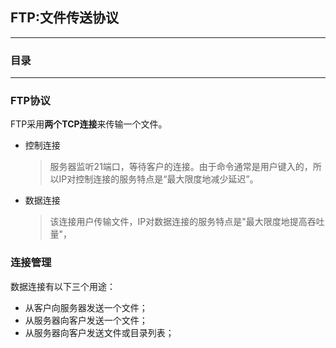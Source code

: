 ## FTP:文件传送协议
- - -

### 目录



* * * 

### FTP协议
FTP采用**两个TCP连接**来传输一个文件。  

- 控制连接
  > 服务器监听21端口，等待客户的连接。由于命令通常是用户键入的，所以IP对控制连接的服务特点是“最大限度地减少延迟”。

- 数据连接
  > 该连接用户传输文件，IP对数据连接的服务特点是"最大限度地提高吞吐量"，

### 连接管理
数据连接有以下三个用途：  

- 从客户向服务器发送一个文件；
- 从服务器向客户发送一个文件；
- 从服务器向客户发送文件或目录列表；
